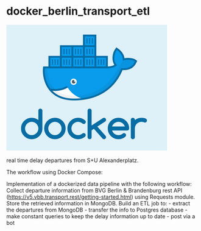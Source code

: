 # docker_berlin_transport_etl

![](./Images/docker.png)

real time delay departures from S+U Alexanderplatz.

The workflow using Docker Compose:

Implementation of a dockerized data pipeline with the following workflow:
Collect departure information from BVG Berlin & Brandenburg rest API (https://v5.vbb.transport.rest/getting-started.html) using Requests module.
Store the retrieved information in MongoDB.
Build an ETL job to:
    - extract the departures from MongoDB 
    - transfer the info to Postgres database
    - make constant queries to keep the delay information up to date
    - post via a bot